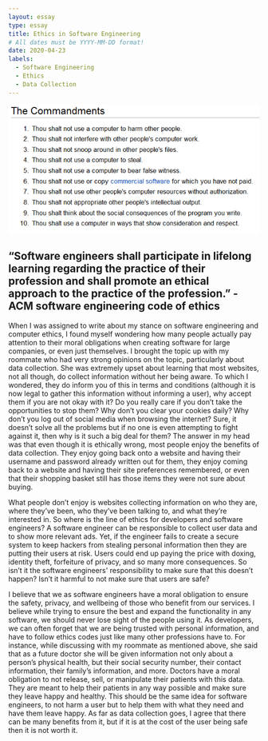 ```yaml
---
layout: essay
type: essay
title: Ethics in Software Engineering
# All dates must be YYYY-MM-DD format!
date: 2020-04-23
labels:
  - Software Engineering
  - Ethics
  - Data Collection
---
```


<img class="ui medium spaced image" src="../images/10command.gif">

## “Software engineers shall participate in lifelong learning regarding the practice of their profession and shall promote an ethical approach to the practice of the profession.” -ACM software engineering code of ethics


When I was assigned to write about my stance on software engineering and computer ethics, I found myself wondering how many people actually pay attention to their moral obligations when creating software for large companies, or even just themselves. I brought the topic up with my roommate who had very strong opinions on the topic, particularly about data collection. She was extremely upset about learning that most websites, not all though, do collect information without her being aware. To which I wondered, they do inform you of this in terms and conditions (although it is now legal to gather this information without informing a user), why accept them if you are not okay with it? Do you really care if you don’t take the opportunities to stop them? Why don’t you clear your cookies daily? Why don’t you log out of social media when browsing the internet? Sure, it doesn’t solve all the problems but if no one is even attempting to fight against it, then why is it such a big deal for them? The answer in my head was that even though it is ethically wrong, most people enjoy the benefits of data collection. They enjoy going back onto a website and having their username and password already written out for them, they enjoy coming back to a website and having their site preferences remembered, or even that their shopping basket still has those items they were not sure about buying. 

What people don’t enjoy is websites collecting information on who they are, where they’ve been, who they’ve been talking to, and what they’re interested in. So where is the line of ethics for developers and software engineers? A software engineer can be responsible to collect user data and to show more relevant ads. Yet, if the engineer fails to create a secure system to keep hackers from stealing personal information then they are putting their users at risk. Users could end up paying the price with doxing, identity theft, forfeiture of privacy, and so many more consequences. So isn’t it the software engineers' responsibility to make sure that this doesn’t happen? Isn’t it harmful to not make sure that users are safe? 

I believe that we as software engineers have a moral obligation to ensure the safety, privacy, and wellbeing of those who benefit from our services. I believe while trying to ensure the best and expand the functionality in any software, we should never lose sight of the people using it. As developers, we can often forget that we are being trusted with personal information, and have to follow ethics codes just like many other professions have to. For instance, while discussing with my roommate as mentioned above, she said that as a future doctor she will be given information not only about a person’s physical health, but their social security number, their contact information, their family’s information, and more. Doctors have a moral obligation to not release, sell, or manipulate their patients with this data. They are meant to help their patients in any way possible and make sure they leave happy and healthy. This should be the same idea for software engineers, to not harm a user but to help them with what they need and have them leave happy. As far as data collection goes, I agree that there can be many benefits from it, but if it is at the cost of the user being safe then it is not worth it. 
